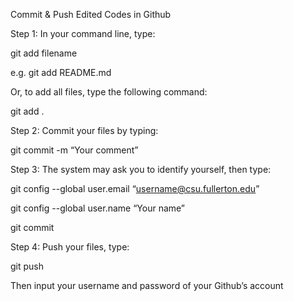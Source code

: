 Commit & Push Edited Codes in Github

Step 1: In your command line, type:
  
  git add filename
  
  e.g. git add README.md

Or, to add all files, type the following command:
  
  git add .

Step 2: Commit your files by typing:
  
  git commit -m “Your comment”

Step 3: The system may ask you to identify yourself, then type:
  
  git config --global user.email “username@csu.fullerton.edu”
  
  git config --global user.name “Your name”
  
  git commit

Step 4: Push your files, type:
  
  git push

Then input your username and password of your Github’s account
